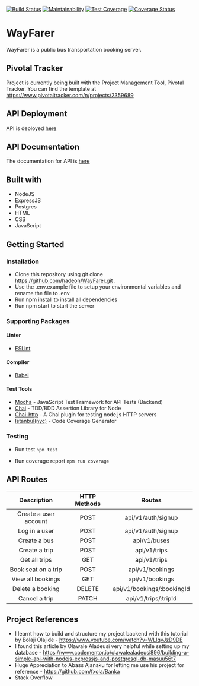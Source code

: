 [![Build Status](https://travis-ci.com/hadeoh/WayFarer.svg?branch=develop)](https://travis-ci.com/hadeoh/WayFarer)  [![Maintainability](https://api.codeclimate.com/v1/badges/f854c4402c2f97b0c469/maintainability)](https://codeclimate.com/github/hadeoh/WayFarer/maintainability)  [![Test Coverage](https://api.codeclimate.com/v1/badges/f854c4402c2f97b0c469/test_coverage)](https://codeclimate.com/github/hadeoh/WayFarer/test_coverage)  [![Coverage Status](https://coveralls.io/repos/github/hadeoh/WayFarer/badge.svg?branch=develop)](https://coveralls.io/github/hadeoh/WayFarer?branch=develop)
# WayFarer
WayFarer is a public bus transportation booking server.

## Pivotal Tracker
Project is currently being built with the Project Management Tool, Pivotal Tracker. You can find the template at https://www.pivotaltracker.com/n/projects/2359689

## API Deployment
API is deployed [here](https://wayfarer1960.herokuapp.com)

## API Documentation
The documentation for API is [here](https://app.swaggerhub.com/apis/hadeoh/wayfarer/1.0)

## Built with
- NodeJS
- ExpressJS
- Postgres
- HTML
- CSS
- JavaScript

## Getting Started

### Installation
- Clone this repository using git clone https://github.com/hadeoh/WayFarer.git .
- Use the .env.example file to setup your environmental variables and rename the file to .env
- Run npm install to install all dependencies
- Run npm start to start the server

### Supporting Packages

#### Linter
- [ESLint](https://eslint.org/)

#### Compiler
- [Babel](https://babeljs.io/)

#### Test Tools
- [Mocha](https://mochajs.org/) - JavaScript Test Framework for API Tests (Backend)
- [Chai](http://chaijs.com/) - TDD/BDD Assertion Library for Node
- [Chai-http](http://chaijs.com/) - A Chai plugin for testing node.js HTTP servers
- [Istanbul(nyc)](http://chaijs.com/) - Code Coverage Generator

### Testing 
- Run test
  `npm test`

- Run coverage report
  `npm run coverage`


## API Routes
| Description               | HTTP Methods  | Routes                        |
|:-------------------------:|:-------------:|:-----------------------------:|
| Create a user account     | POST          | api/v1/auth/signup            |
| Log in a user             | POST          | api/v1/auth/signup            |
| Create a bus              | POST          | api/v1/buses                  |
| Create a trip             | POST          | api/v1/trips                  |
| Get all trips             | GET           | api/v1/trips                  |
| Book seat on a trip       | POST          | api/v1/bookings               |
| View all bookings         | GET           | api/v1/bookings               |
| Delete a booking          | DELETE        | api/v1/bookings/:bookingId    |
| Cancel a trip             | PATCH         | api/v1/trips/:tripId          |

## Project References
- I learnt how to build and structure my project backend with this tutorial by Bolaji Olajide - https://www.youtube.com/watch?v=WLIqvJzD9DE
- I found this article by Olawale Aladeusi very helpful while setting up my database - https://www.codementor.io/olawalealadeusi896/building-a-simple-api-with-nodejs-expressjs-and-postgresql-db-masuu56t7
- Huge Appreciation to Abass Ajanaku for letting me use his project for reference - https://github.com/fxola/Banka
- Stack Overflow